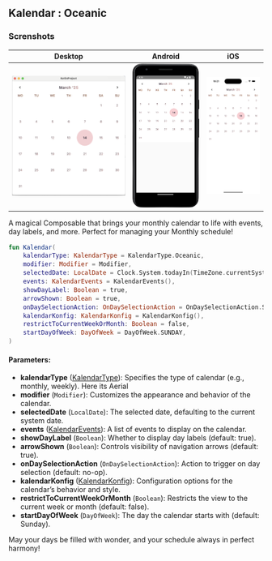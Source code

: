 ## Kalendar : Oceanic

### Screnshots

| Desktop                                            | Android                                         | iOS                                      |
|----------------------------------------------------|-------------------------------------------------|------------------------------------------|
| ![OceanicDesktop](../img/oceanic/OceanicDesktop.png) | ![OceanicAndroid](../img/oceanic/OceanicAndroid.png) | ![OceanicIOS](../img/oceanic/OceaniciOS.png) |


A magical Composable that brings your monthly calendar to life with events, day labels, and more. Perfect for managing your Monthly schedule!

```kotlin
fun Kalendar(
    kalendarType: KalendarType = KalendarType.Oceanic,
    modifier: Modifier = Modifier,
    selectedDate: LocalDate = Clock.System.todayIn(TimeZone.currentSystemDefault()),
    events: KalendarEvents = KalendarEvents(),
    showDayLabel: Boolean = true,
    arrowShown: Boolean = true,
    onDaySelectionAction: OnDaySelectionAction = OnDaySelectionAction.Single { _, _ -> },
    kalendarKonfig: KalendarKonfig = KalendarKonfig(),
    restrictToCurrentWeekOrMonth: Boolean = false,
    startDayOfWeek: DayOfWeek = DayOfWeek.SUNDAY,
) 
```

#### Parameters:

- **kalendarType**  ([KalendarType](https://github.com/hi-manshu/Kalendar/blob/chore/docs/doc/Config.md#kalendar-type)): Specifies the type of calendar (e.g., monthly, weekly). Here its Aerial
- **modifier**  (`Modifier`): Customizes the appearance and behavior of the calendar.
- **selectedDate**  (`LocalDate`): The selected date, defaulting to the current system date.
- **events**  ([KalendarEvents](https://github.com/hi-manshu/Kalendar/blob/chore/docs/doc/Config.md#kalendarevent)): A list of events to display on the calendar.
- **showDayLabel**  (`Boolean`): Whether to display day labels (default: true).
- **arrowShown**  (`Boolean`): Controls visibility of navigation arrows (default: true).
- **onDaySelectionAction**  (`OnDaySelectionAction`): Action to trigger on day selection (default: no-op).
- **kalendarKonfig**  ([KalendarKonfig](https://github.com/hi-manshu/Kalendar/blob/main/doc/Config.md#kalendarkonfig)): Configuration options for the calendar’s behavior and style.
- **restrictToCurrentWeekOrMonth**  (`Boolean`): Restricts the view to the current week or month (default: false).
- **startDayOfWeek**  (`DayOfWeek`): The day the calendar starts with (default: Sunday).

May your days be filled with wonder, and your schedule always in perfect harmony!
